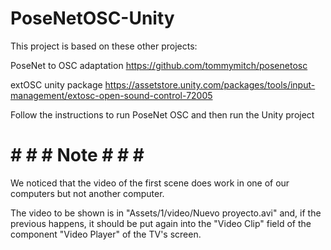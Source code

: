 # PoseNetOSC-Unity

This project is based on these other projects: 

PoseNet to OSC adaptation
https://github.com/tommymitch/posenetosc 

extOSC unity package
https://assetstore.unity.com/packages/tools/input-management/extosc-open-sound-control-72005

Follow the instructions to run PoseNet OSC and then run the Unity project


# # # # Note # # # #

We noticed that the video of the first scene does work in one of our computers but not another computer.

The video to be shown is in "Assets/1/video/Nuevo proyecto.avi" and, if the previous happens, it should be put again into the "Video Clip" field of the component "Video Player" of the TV's screen.